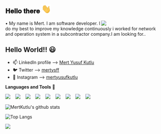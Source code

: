 <h2> 𝐇𝐞𝐥𝐥𝐨 𝐭𝐡𝐞𝐫𝐞 <img src="https://raw.githubusercontent.com/ABSphreak/ABSphreak/master/gifs/Hi.gif" width="30px"></h2>

<img align='right' src='https://user-images.githubusercontent.com/5713670/87202985-820dcb80-c2b6-11ea-9f56-7ec461c497c3.gif' width='200"'>

• My name is Mert. I am software developer. I do my best to improve my knowledge continuously i worked for network and operation system in a subcontractor company.I am looking for..

## Hello World!! 😃
- 📫 LinkedIn profile --> [Mert Yusuf Kutlu](https://www.linkedin.com/in/mert-yusuf-kutlu-8b31ba142/)
- 🐦 Twitter --> [mertysff](https://twitter.com/mertysff)
- 🔔 Instagram --> [mertyusufkutlu](https://www.instagram.com/mertyusufkutlu)

**Languages and Tools** 🎨
<p align="left">
  <img src="https://www.flaticon.com/svg/vstatic/svg/1216/1216733.svg?token=exp=1612170919~hmac=57bc421e2b16251eb81ec32a94d3e919" height="30px"/>
  <span>&nbsp;&nbsp;</span>
  <img src="https://www.flaticon.com/svg/vstatic/svg/732/732190.svg?token=exp=1612170949~hmac=5c03a242f3b29f865951309db577bd31" height="30px" />
  <span>&nbsp;&nbsp;</span>
  <img src="https://www.flaticon.com/svg/vstatic/svg/919/919828.svg?token=exp=1612170972~hmac=8cf533c1dbdccb4bea79f332cce5e16e" height="30px" />
  <span>&nbsp;&nbsp;</span>
  <img src="https://d29fhpw069ctt2.cloudfront.net/icon/image/38839/preview.svg" height="30px" />
  <span>&nbsp;&nbsp;</span>
  <img src="https://www.flaticon.com/svg/vstatic/svg/919/919841.svg?token=exp=1612170465~hmac=b84f2bc2de84df80e183d4385302442f" height="30px" />
  <span>&nbsp;&nbsp;</span>
  <img src="https://cdn.iconscout.com/icon/free/png-512/c-programming-569564.png" height="30px" />
  <span>&nbsp;&nbsp;</span>
  <img src="https://upload.wikimedia.org/wikipedia/commons/7/7a/C_Sharp_logo.svg" height="30px" />
  <span>&nbsp;&nbsp;</span>
  <img src="https://upload.wikimedia.org/wikipedia/commons/c/c3/Python-logo-notext.svg" height="30px" />
  <span>&nbsp;&nbsp;</span>
  <img src="https://upload.wikimedia.org/wikipedia/commons/e/ee/.NET_Core_Logo.svg" height="30px" />
 </p>


![MertKutlu's github stats](https://github-readme-stats.vercel.app/api?username=MertKutlu&&show_icons=true&title_color=ffffff&icon_color=bb2acf&text_color=daf7dc&bg_color=151515)

![Top Langs](https://github-readme-stats.vercel.app/api/top-langs/?username=MertKutlu&title_color=ffffff&icon_color=bb2acf&text_color=daf7dc&bg_color=151515&layout=compact&hide=css)




![](https://komarev.com/ghpvc/?username=MertKutlu&color=blue)
